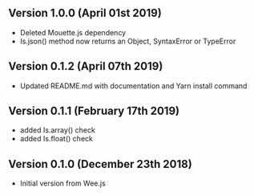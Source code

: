 Version 1.0.0 (April 01st 2019)
-----------------------------
 * Deleted Mouette.js dependency
 * Is.json() method now returns an Object, SyntaxError or TypeError

Version 0.1.2 (April 07th 2019)
-----------------------------
 * Updated README.md with documentation and Yarn install command

Version 0.1.1 (February 17th 2019)
-----------------------------
 * added Is.array() check
 * added Is.float() check

Version 0.1.0 (December 23th 2018)
-----------------------------
 * Initial version from Wee.js
